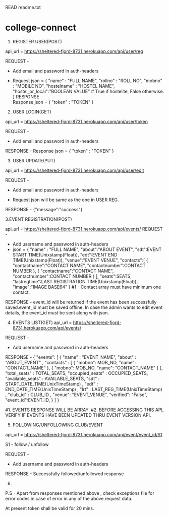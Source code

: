 READ readme.txt

# college-connect

1. REGISTER USER(POST)

api_url = https://sheltered-fjord-8731.herokuapp.com/api/user/reg

REQUEST -
* Add email and password in auth-headers

* Request json = {
          "name" : "FULL NAME", 
          "rollno" : "ROLL NO",
          "mobno" : "MOBILE NO",
          "hostelname" : "HOSTEL NAME",
          "hostel_or_local":"BOOLEAN VALUE" # True if hostelite, False otherwise.
          }
RESPONSE -      
Response json = {
        "token" : "TOKEN"
                }
                
 
2. USER LOGIN(GET)

api_url = https://sheltered-fjord-8731.herokuapp.com/api/user/token

REQUEST -
* Add email and password in auth-headers

RESPONSE -
Response json = {
        "token" : "TOKEN"
                }

3. USER UPDATE(PUT)

api_url = https://sheltered-fjord-8731.herokuapp.com/api/user/edit

REQUEST - 
* Add email and password in auth-headers

* Request json will be same as the one in USER REG.

RESPONSE -
{"message":"success"}






3.EVENT REGISTRATION(POST)

api_url = https://sheltered-fjord-8731.herokuapp.com/api/events/
REQUEST -
* Add username and password in auth-headers
* json = {
          "name" : "FULL NAME",
          "about":"ABOUT EVENT",
          "sdt":EVENT START TIME(Unixstamp(Float)),
          "edt":EVENT END TIME(Unixstamp(Float)),
          "venue":"EVENT VENUE",
          "contacts":[ 
                      {
                          "contactname":"CONTACT NAME",
                          "contactnumber":CONTACT NUMBER
                      },
                      {
                          "contactname":"CONTACT NAME",
                          "contactnumber":CONTACT NUMBER
                      }
                     ],
          "seats":SEATS, 
          "lastregtime":LAST REGISTRATION TIME(Unixstamp(Float)),
          "image":"IMAGE BASE64"
          }
#1 - Contact array must have minimum one contact.

RESPONSE -
  event_id will be returned if the event has been successfully saved.event_id must be saved offline.
  In case the admin wants to edit event details, the event_id must be sent along with json.
  
  
4. EVENTS LIST(GET)
api_url = https://sheltered-fjord-8731.herokuapp.com/api/events/

REQUEST -
* Add username and password in auth-headers

RESPONSE -
{
    "events": [
        {
            "name" : "EVENT_NAME", 
            "about" : "ABOUT_EVENT" , 
            "contacts" : [
                {
                    "mobno": MOB_NO, 
                    "name": "CONTACT_NAME"
                }, 
                {
                    "mobno": MOB_NO, 
                    "name": "CONTACT_NAME"
                }
            ],
            "total_seats" : TOTAL_SEATS,
            "occupied_seats" : OCCUPIED_SEATS, 
            "available_seats" : AVAILABLE_SEATS, 
            "sdt" : START_DATE_TIME(UnixTimeStamp) ,
            "edt" : END_DATE_TIME(UnixTimeStamp) ,
            "lrt" : LAST_REG_TIME(UnixTimeStamp) ,
            "club_id" : CLUB_ID , 
            "venue": "EVENT_VENUE", 
            "verified": "False",
            "event_id":EVENT_ID,
        }
    ]
}

#1. EVENTS RESPONSE WILL BE ARRAY.
#2. BEFORE ACCESSING THIS API, VERIFY IF EVENTS HAVE BEEN UPDATED THRU EVENT VERSION API.

5. FOLLOWING/UNFOLLOWING  CLUB/EVENT

api_url = https://sheltered-fjord-8731.herokuapp.com/api/event/event_id/S1

S1 - follow / unfollow

REQUEST -
* Add username and password in auth-headers

RESPONSE - 
  Successfully followed/unfollowed response

6. 

P.S - 
  Apart from responses mentioned above , check exceptions file for error codes in case of error in any of the above
  request data.
  
  At present token shall be valid for 20 mins.
